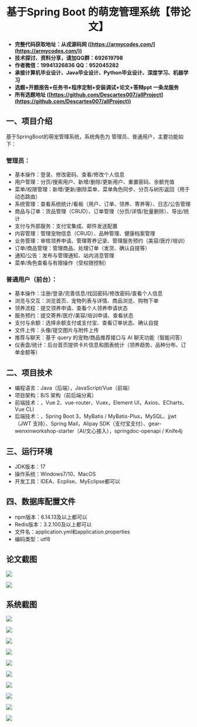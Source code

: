 ﻿<h1 align="center">基于Spring Boot 的萌宠管理系统【带论文】</h1></p>

- <b>完整代码获取地址：从戎源码网 ([https://armycodes.com/](https://armycodes.com/))</b>
- <b>技术探讨、资料分享，请加QQ群：692619798</b>
- <b>作者微信：19941326836  QQ：952045282</b>
- <b>承接计算机毕业设计、Java毕业设计、Python毕业设计、深度学习、机器学习</b>
- <b>选题+开题报告+任务书+程序定制+安装调试+论文+答辩ppt 一条龙服务</b>
- <b>所有选题地址 ([https://github.com/Descartes007/allProject](https://github.com/Descartes007/allProject)) </b>

## 一、项目介绍

基于SpringBoot的萌宠管理系统，系统角色为 管理员、普通用户，主要功能如下：
### 管理员：
- 基本操作：登录、修改密码、查看/修改个人信息
- 用户管理：分页/搜索用户、新增/删除/更新用户、重置密码、余额充值
- 菜单/权限管理：新增/更新/删除菜单、菜单角色同步、分页与树形返回（用于动态路由）
- 系统管理：查看系统统计/看板（用户、订单、领养、寄养等）、日志/公告管理
- 商品与订单：货品管理（CRUD）、订单管理（分页/详情/批量删除）、导出/统计
- 支付与外部服务：支付宝集成、邮件发送配置
- 内容管理：管理宠物信息（CRUD）、品种管理、健康档案管理
- 业务管理：审核领养申请、管理寄养记录、管理服务预约（美容/医疗/培训）
- 订单/商品管理：管理商品、处理订单（发货、确认自提等）
- 通知/公告：发布与管理通知、站内消息管理
- 菜单/角色查看与有限操作（受权限控制）
### 普通用户（前台）：
- 基本操作：注册/登录/完善信息/找回密码/修改密码/查看个人信息
- 浏览与交互：浏览首页、宠物列表与详情、商品浏览、购物下单
- 领养流程：提交领养申请、查看个人领养申请状态
- 服务预约：提交寄养/医疗/美容/培训申请、查看状态
- 支付与余额：选择余额支付或支付宝、查看订单状态、确认自提
- 文件上传：头像/提交图片与附件上传
- 推荐与聊天：基于 query 的宠物/商品推荐接口与 AI 聊天功能（智能问答）
- 仪表盘/统计：后台首页提供卡片信息和图表统计（领养趋势、品种分布、订单金额等）

## 二、项目技术

- 编程语言：Java（后端），JavaScript/Vue（前端）
- 项目架构：B/S 架构（前后端分离）
- 前端技术：，Vue 2、vue-router、Vuex，Element UI，Axios、ECharts、Vue CLI
- 后端技术：，Spring Boot 3，MyBatis / MyBatis-Plus，MySQL、jjwt（JWT 支持）、Spring Mail，Alipay SDK（支付宝支付）、gear-wenxinworkshop-starter（AI/文心接入），springdoc-openapi / Knife4j


## 三、运行环境

- JDK版本：17
- 操作系统：Windows7/10、MacOS
- 开发工具：IDEA、Ecplise、MyEclipse都可以

## 四、数据库配置文件

- npm版本：6.14.13及以上都可以
- Redis版本：3.2.100及以上都可以
- 文件名：application.yml和application.properties
- 编码类型：utf8

## 论文截图

![](screenshot/1.png)

![](screenshot/2.png)

## 系统截图

![](screenshot/3.png)

![](screenshot/4.png)

![](screenshot/5.png)

![](screenshot/6.png)

![](screenshot/7.png)

![](screenshot/8.png)

![](screenshot/9.png)

![](screenshot/10.png)

![](screenshot/11.png)

![](screenshot/12.png)
